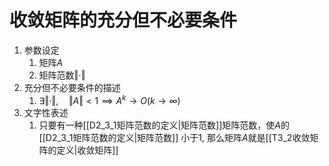 # 收敛矩阵的充分但不必要条件

1. 参数设定
	1. 矩阵$A$
	2. 矩阵范数$\Vert \cdot \Vert$
2. 充分但不必要条件的描述
	1. $\exists \Vert \cdot \Vert,\quad \Vert A \Vert <1 \implies  A^k \rightarrow O (k \rightarrow \infty)$ 
3. 文字性表述
	1. 只要有一种[[D2_3_1矩阵范数的定义|矩阵范数]]矩阵范数，使$A$的 [[D2_3_1矩阵范数的定义|矩阵范数]] 小于$1$, 那么矩阵$A$就是[[T3_2收敛矩阵的定义|收敛矩阵]] 